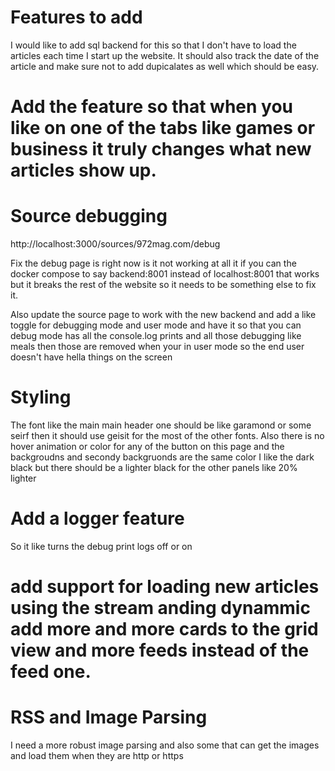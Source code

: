 # Features to add
I would like to add sql backend for this so that I don't have to load the articles each time I start up the website. It should also track the date of the article and make sure not to add dupicalates as well which should be easy.

# Add the feature so that when you like on one of the tabs like games or business it truly changes what new articles show up.


# Source debugging
http://localhost:3000/sources/972mag.com/debug

Fix the debug page is right now is it not working at all it if you can the docker compose to say backend:8001 instead of localhost:8001 that works but it breaks the rest of the website so it needs to be something else to fix it.

Also update the source page to work with the new backend and add a like toggle for debugging mode and user mode and have it so that you can debug mode has all the console.log prints and all those debugging like meals then those are removed when your in user mode so the end user doesn't have hella things on the screen

# Styling

The font like the main main header one should be like garamond or some seirf then it should use geisit for the most of the other fonts.
Also there is no hover animation or color for any of the button on this page and the backgroudns and secondy backgruonds are the same color I like the dark black but there should be a lighter black for the other panels like 20% lighter


# Add a logger feature
So it like turns the debug print logs off or on

# add support for loading new articles using the stream anding dynammic add more and more cards to the grid view and more feeds instead of the feed one.

# RSS and Image Parsing
I need a more robust image parsing and also some that can get the images and load them when they are http or https